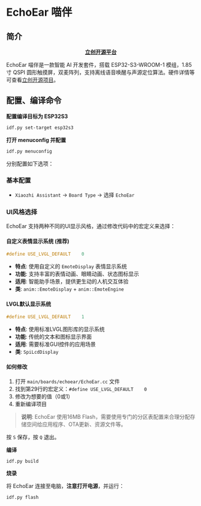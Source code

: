 # EchoEar 喵伴

## 简介

<div align="center">
    <a href="https://oshwhub.com/esp-college/echoear"><b> 立创开源平台 </b></a>
</div>

EchoEar 喵伴是一款智能 AI 开发套件，搭载 ESP32-S3-WROOM-1 模组，1.85 寸 QSPI 圆形触摸屏，双麦阵列，支持离线语音唤醒与声源定位算法。硬件详情等可查看[立创开源项目](https://oshwhub.com/esp-college/echoear)。

## 配置、编译命令

**配置编译目标为 ESP32S3**

```bash
idf.py set-target esp32s3
```

**打开 menuconfig 并配置**

```bash
idf.py menuconfig
```

分别配置如下选项：

### 基本配置
- `Xiaozhi Assistant` → `Board Type` → 选择 `EchoEar`

### UI风格选择

EchoEar 支持两种不同的UI显示风格，通过修改代码中的宏定义来选择：

#### 自定义表情显示系统 (推荐)
```c
#define USE_LVGL_DEFAULT    0
```
- **特点**: 使用自定义的 `EmoteDisplay` 表情显示系统
- **功能**: 支持丰富的表情动画、眼睛动画、状态图标显示
- **适用**: 智能助手场景，提供更生动的人机交互体验
- **类**: `anim::EmoteDisplay` + `anim::EmoteEngine`

#### LVGL默认显示系统
```c
#define USE_LVGL_DEFAULT    1
```
- **特点**: 使用标准LVGL图形库的显示系统
- **功能**: 传统的文本和图标显示界面
- **适用**: 需要标准GUI控件的应用场景
- **类**: `SpiLcdDisplay`

#### 如何修改
1. 打开 `main/boards/echoear/EchoEar.cc` 文件
2. 找到第29行的宏定义：`#define USE_LVGL_DEFAULT    0`
3. 修改为想要的值（0或1）
4. 重新编译项目

> **说明**: EchoEar 使用16MB Flash，需要使用专门的分区表配置来合理分配存储空间给应用程序、OTA更新、资源文件等。

按 `S` 保存，按 `Q` 退出。

**编译**

```bash
idf.py build
```

**烧录**

将 EchoEar 连接至电脑，**注意打开电源**，并运行：

```bash
idf.py flash
```